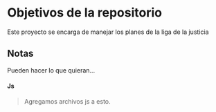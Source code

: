 # Objetivos de la repositorio

Este proyecto se encarga de manejar los planes de la liga de la justicia


## Notas
Pueden hacer lo que quieran...

#### Js

> Agregamos archivos js a esto.

